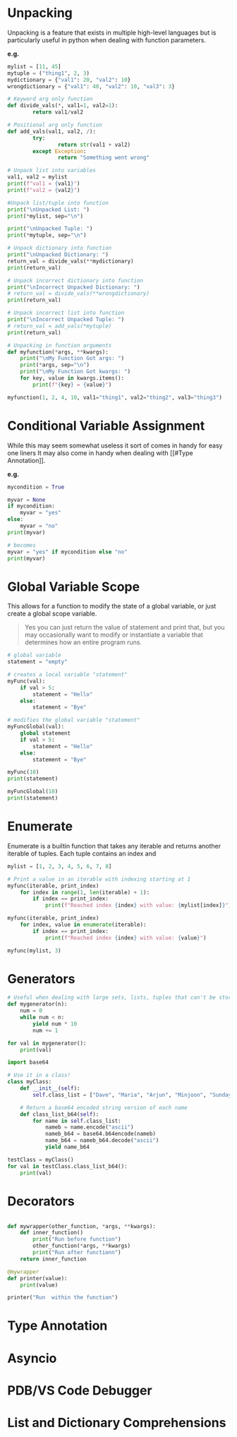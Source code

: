 # Unpacking

Unpacking is a feature that exists in multiple high-level languages but is particularly useful in python when dealing with function parameters.

**e.g.**

```python
mylist = [11, 45]
mytuple = ("thing1", 2, 3)
mydictionary = {"val1": 20, "val2": 10}
wrongdictionary = {"val1": 40, "val2": 10, "val3": 3}

# Keyword arg only function
def divide_vals(*, val1=1, val2=1):
        return val1/val2

# Positional arg only function
def add_vals(val1, val2, /):
        try:
                return str(val1 + val2)
        except Exception:
                return "Something went wrong"

# Unpack list into variables
val1, val2 = mylist
print(f"val1 = {val1}")
print(f"val2 = {val2}")

#Unpack list/tuple into function
print("\nUnpacked List: ")
print(*mylist, sep="\n")

print("\nUnpacked Tuple: ")
print(*mytuple, sep="\n")

# Unpack dictionary into function
print("\nUnpacked Dictionary: ")
return_val = divide_vals(**mydictionary)
print(return_val)

# Unpack incorrect dictionary into function
print("\nIncorrect Unpacked Dictionary: ")
# return_val = divide_vals(**wrongdictionary)
print(return_val)

# Unpack incorrect list into function
print("\nIncorrect Unpacked Tuple: ")
# return_val = add_vals(*mytuple)
print(return_val)

# Unpacking in function arguments
def myfunction(*args, **kwargs):
    print("\nMy Function Got args: ")
    print(*args, sep="\n")
    print("\nMy Function Got kwargs: ")
    for key, value in kwargs.items():
        print(f"{key} = {value}")

myfunction(1, 2, 4, 10, val1="thing1", val2="thing2", val3="thing3")
```

# Conditional Variable Assignment

While this may seem somewhat useless it sort of comes in handy for easy one liners It may also come in handy when dealing with [[#Type Annotation]].

**e.g.**

```python
mycondition = True

myvar = None
if mycondition: 
	myvar = "yes"
else:
	myvar = "no"
print(myvar)

# becomes
myvar = "yes" if mycondition else "no"
print(myvar)
```

# Global Variable Scope

This allows for a function to modify the state of a global variable, or just create a global scope variable.

> Yes you can just return the value of statement and print that, but you may occasionally want to modify or instantiate a variable that determines how an entire program runs.

```python
# global variable
statement = "empty"

# creates a local variable "statement"
myFunc(val):
	if val > 5:
		statement = "Hello"
	else:
		statement = "Bye"

# modifies the global variable "statement"
myFuncGlobal(val):
	global statement
	if val > 5:
		statement = "Hello"
	else:
		statement = "Bye"

myFunc(10)
print(statement)

myFuncGlobal(10)
print(statement)
```

# Enumerate

Enumerate is a builtin function that takes any iterable and returns another iterable of tuples. Each tuple contains an index and 

```python
mylist = [1, 2, 3, 4, 5, 6, 7, 8]

# Print a value in an iterable with indexing starting at 1
myfunc(iterable, print_index)
	for index in range(1, len(iterable) + 1):
		if index == print_index:
			print(f"Reached index {index} with value: {mylist[index]}")

myfunc(iterable, print_index)
	for index, value in enumerate(iterable):
		if index == print_index:
			print(f"Reached index {index} with value: {value}")

myfunc(mylist, 3)
```

# Generators

```python
# Useful when dealing with large sets, lists, tuples that can't be stored in memory.
def mygenerator(n):
	num = 0
	while num < n:
		yield num * 10
		num += 1

for val in mygenerator():
	print(val)

import base64

# Use it in a class!
class myClass:
	def __init__(self):
		self.class_list = ["Dave", "Maria", "Arjun", "Minjoon", "Sunday", "Naatya"]

	# Return a base64 encoded string version of each name
	def class_list_b64(self):
		for name in self.class_list:
			nameb = name.encode("ascii")
			nameb_b64 = base64.b64encode(nameb)
			name_b64 = nameb_b64.decode("ascii")
			yield name_b64

testClass = myClass()
for val in testClass.class_list_b64():
	print(val)
```

# Decorators
```python

def mywrapper(other_function, *args, **kwargs):
	def inner_function()
		print("Run before function")
		other_function(*args, **kwargs)
		print("Run after functionn")
	return inner_function

@mywrapper
def printer(value):
	print(value)

printer("Run  within the function")
```

# Type Annotation

# Asyncio

# PDB/VS Code Debugger

# List and Dictionary Comprehensions
